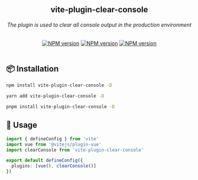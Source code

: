 <div align="center">
	<h2>vite-plugin-clear-console</h2>
	<h6 align="center">The plugin is used to clear all console output in the production environment</h6>
	<a href="https://www.npmjs.com/package/vite-plugin-clear-console" target="__blank"><img src="https://img.shields.io/npm/v/vite-plugin-clear-console" alt="NPM version"></a> <a href="https://www.npmjs.com/package/vite-plugin-clear-console" target="__blank"><img src="https://img.shields.io/npm/l/vite-plugin-clear-console?style=plastic" alt="NPM version"></a> <a href="https://www.npmjs.com/package/vite-plugin-clear-console" target="__blank"><img src="https://img.shields.io/npm/dm/vite-plugin-clear-console" alt="NPM version"></a>
</div>

<br>

## 📦 Installation

```sh
npm install vite-plugin-clear-console -D

yarn add vite-plugin-clear-console -D

pnpm install vite-plugin-clear-console -D
```

## 🎉 Usage

```ts
import { defineConfig } from 'vite'
import vue from '@vitejs/plugin-vue'
import clearConsole from 'vite-plugin-clear-console'

export default defineConfig({
  plugins: [vue(), clearConsole()]
})
```
